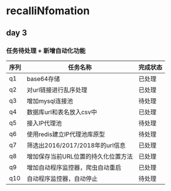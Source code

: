 # recalliNfomation

## day 3
### 任务待处理 + 新增自动化功能
  序列  | 任务名称 | 完成状态 |
  --- | -------------------------- | ------------ |
|q1| base64存储 | 已处理 |
|q2| 对url链接进行乱序处理 | 已处理 |
|q3| 增加mysql连接池 | 待处理 |
|q4| 数据库url和表名放入csv中 | 已处理 |
|q5| 接入IP代理池 | 待处理 |
|q6| 使用redis建立IP代理池库原型 | 待处理 |
|q7| 筛选出2016/2017/2018年的url信息|已处理|
|q8| 增加保存当前URL位置的持久化位置方法 | 已处理 |
|q9| 增加自动程序监控器，爬虫自动重启| 已处理 |
|q10| 自动程序监控器，自动停止 | 待处理 |
